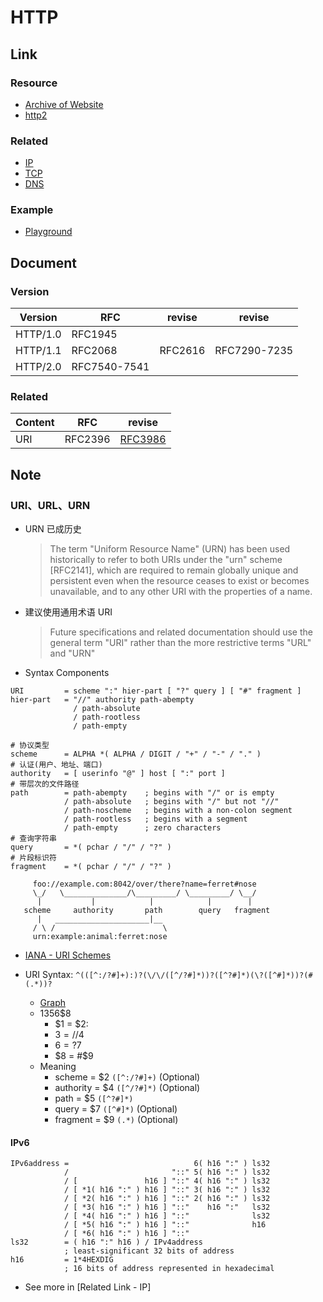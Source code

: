 # HTTP

## Link

### Resource

+ [Archive of Website](http://web.archive.org/)
+ [http2](https://http2.github.io/)

### Related

+ [IP](../../Network/IP/README.md)
+ [TCP](../../Transport/TCP/README.md)
+ [DNS](../DNS/README.md)

### Example

+ [Playground](https://github.com/ddosakura/NPE/http)

## Document

### Version

|Version |RFC    |revise |revise |
|--------|-------|-------|-------|
|HTTP/1.0|RFC1945|||
|HTTP/1.1|RFC2068|RFC2616|RFC7290-7235|
|HTTP/2.0|RFC7540-7541|||

### Related

|Content|RFC|revise |
|---|---|---|
|URI|RFC2396|[RFC3986](https://www.rfc-editor.org/rfc/rfc3986.txt)|

## Note

### URI、URL、URN

+ URN 已成历史
    > The term "Uniform Resource Name" (URN) has been used historically to refer to both URIs under the "urn" scheme [RFC2141], which are required to remain globally unique and persistent even when the resource ceases to exist or becomes unavailable, and to any other URI with the properties of a name.
+ 建议使用通用术语 URI
    > Future specifications and related documentation should
   use the general term "URI" rather than the more restrictive terms
   "URL" and "URN"

+ Syntax Components
```
URI         = scheme ":" hier-part [ "?" query ] [ "#" fragment ]
hier-part   = "//" authority path-abempty
              / path-absolute
              / path-rootless
              / path-empty

# 协议类型
scheme      = ALPHA *( ALPHA / DIGIT / "+" / "-" / "." )
# 认证(用户、地址、端口)
authority   = [ userinfo "@" ] host [ ":" port ]
# 带层次的文件路径
path        = path-abempty    ; begins with "/" or is empty
            / path-absolute   ; begins with "/" but not "//"
            / path-noscheme   ; begins with a non-colon segment
            / path-rootless   ; begins with a segment
            / path-empty      ; zero characters
# 查询字符串
query       = *( pchar / "/" / "?" )
# 片段标识符
fragment    = *( pchar / "/" / "?" )
```

         foo://example.com:8042/over/there?name=ferret#nose
         \_/   \______________/\_________/ \_________/ \__/
          |           |            |            |        |
       scheme     authority       path        query   fragment
          |   _____________________|__
         / \ /                        \
         urn:example:animal:ferret:nose

+ [IANA - URI Schemes](https://www.iana.org/assignments/uri-schemes/uri-schemes.xhtml)

+ URI Syntax: `^(([^:/?#]+):)?(\/\/([^/?#]*))?([^?#]*)(\?([^#]*))?(#(.*))?`
    + [Graph](https://regexper.com/#%5E%28%28%5B%5E%3A%2F%3F%23%5D%2B%29%3A%29%3F%28%5C%2F%5C%2F%28%5B%5E%2F%3F%23%5D*%29%29%3F%28%5B%5E%3F%23%5D*%29%28%5C%3F%28%5B%5E%23%5D*%29%29%3F%28%23%28.*%29%29%3F)
    + $1$3$5$6$8
        + $1 = $2:
        + $3 = //$4
        + $6 = ?$7
        + $8 = #$9
    + Meaning
        + scheme    = $2 `([^:/?#]+)`   (Optional)
        + authority = $4 `([^/?#]*)`    (Optional)
        + path      = $5 `([^?#]*)`
        + query     = $7 `([^#]*)`      (Optional)
        + fragment  = $9 `(.*)`         (Optional)

#### IPv6

```
IPv6address =                            6( h16 ":" ) ls32
            /                       "::" 5( h16 ":" ) ls32
            / [               h16 ] "::" 4( h16 ":" ) ls32
            / [ *1( h16 ":" ) h16 ] "::" 3( h16 ":" ) ls32
            / [ *2( h16 ":" ) h16 ] "::" 2( h16 ":" ) ls32
            / [ *3( h16 ":" ) h16 ] "::"    h16 ":"   ls32
            / [ *4( h16 ":" ) h16 ] "::"              ls32
            / [ *5( h16 ":" ) h16 ] "::"              h16
            / [ *6( h16 ":" ) h16 ] "::"
ls32        = ( h16 ":" h16 ) / IPv4address
            ; least-significant 32 bits of address
h16         = 1*4HEXDIG
            ; 16 bits of address represented in hexadecimal
```

+ See more in [Related Link - IP]
